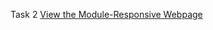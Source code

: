 Task 2
[View the Module-Responsive Webpage](https://codepen.io/KEERTHANA-S-the-builder/pen/EajYyVa)

